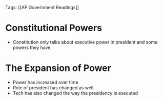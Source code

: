 Tags: [[AP Government Readings]]

# Constitutional Powers
- Constitution only talks about executive power in president and some powers they have

# The Expansion of Power
- Power has increased over time
- Role of president has changed as well
- Tech has also changed the way the presidency is executed
